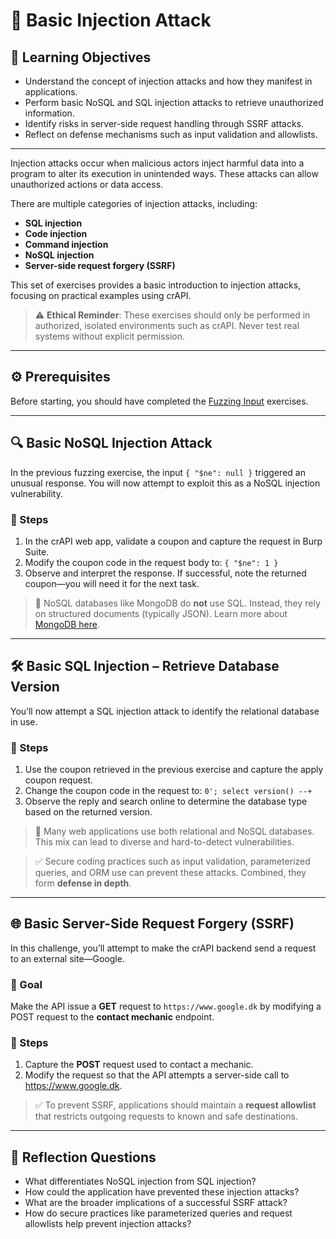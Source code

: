 # 🧪 Basic Injection Attack

## 🧠 Learning Objectives
- Understand the concept of injection attacks and how they manifest in applications.
- Perform basic NoSQL and SQL injection attacks to retrieve unauthorized information.
- Identify risks in server-side request handling through SSRF attacks.
- Reflect on defense mechanisms such as input validation and allowlists.

---

Injection attacks occur when malicious actors inject harmful data into a program to alter its execution in unintended ways. These attacks can allow unauthorized actions or data access.

There are multiple categories of injection attacks, including:
- **SQL injection**
- **Code injection**
- **Command injection**
- **NoSQL injection**
- **Server-side request forgery (SSRF)**

This set of exercises provides a basic introduction to injection attacks, focusing on practical examples using crAPI.

> ⚠️ **Ethical Reminder**: These exercises should only be performed in authorized, isolated environments such as crAPI. Never test real systems without explicit permission.

---

## ⚙️ Prerequisites
Before starting, you should have completed the [Fuzzing Input](./7_Fuzzing_input.md) exercises.

---

## 🔍 Basic NoSQL Injection Attack

In the previous fuzzing exercise, the input `{ "$ne": null }` triggered an unusual response. You will now attempt to exploit this as a NoSQL injection vulnerability.

### 📌 Steps
1. In the crAPI web app, validate a coupon and capture the request in Burp Suite.
2. Modify the coupon code in the request body to: `{ "$ne": 1 }`
3. Observe and interpret the response. If successful, note the returned coupon—you will need it for the next task.

> 🧠 NoSQL databases like MongoDB do **not** use SQL. Instead, they rely on structured documents (typically JSON). Learn more about [MongoDB here](https://www.mongodb.com/nosql-explained).

---

## 🛠️ Basic SQL Injection – Retrieve Database Version

You’ll now attempt a SQL injection attack to identify the relational database in use.

### 📌 Steps
1. Use the coupon retrieved in the previous exercise and capture the apply coupon request.
2. Change the coupon code in the request to: `0'; select version() --+`
3. Observe the reply and search online to determine the database type based on the returned version.

> 🧠 Many web applications use both relational and NoSQL databases. This mix can lead to diverse and hard-to-detect vulnerabilities.

> ✅ Secure coding practices such as input validation, parameterized queries, and ORM use can prevent these attacks. Combined, they form **defense in depth**.

---

## 🌐 Basic Server-Side Request Forgery (SSRF)

In this challenge, you’ll attempt to make the crAPI backend send a request to an external site—Google.

### 🎯 Goal
Make the API issue a **GET** request to `https://www.google.dk` by modifying a POST request to the **contact mechanic** endpoint.

### 📌 Steps
1. Capture the **POST** request used to contact a mechanic.
2. Modify the request so that the API attempts a server-side call to https://www.google.dk.

> ✅ To prevent SSRF, applications should maintain a **request allowlist** that restricts outgoing requests to known and safe destinations.

---

## 🧠 Reflection Questions

- What differentiates NoSQL injection from SQL injection?
- How could the application have prevented these injection attacks?
- What are the broader implications of a successful SSRF attack?
- How do secure practices like parameterized queries and request allowlists help prevent injection attacks?
